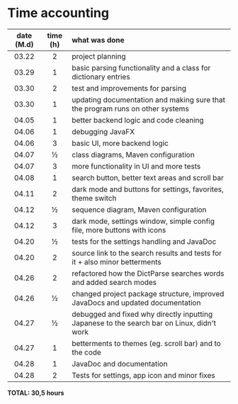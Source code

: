 # Time accounting

| date (M.d) | time (h) | what was done |
| :----:|:---:| :-----|
| 03.22 | 2   | project planning |
| 03.29 | 1   | basic parsing functionality and a class for dictionary entries |
| 03.30 | 2   | test and improvements for parsing |
| 03.30 | 1   | updating documentation and making sure that the program runs on other systems |
| 04.05 | 1   | better backend logic and code cleaning |
| 04.06 | 1   | debugging JavaFX |
| 04.06 | 3   | basic UI, more backend logic |
| 04.07 | ½   | class diagrams, Maven configuration |
| 04.07 | 3   | more functionality in UI and more tests |
| 04.08 | 1   | search button, better text areas and scroll bar |
| 04.11 | 2   | dark mode and buttons for settings, favorites, theme switch |
| 04.12 | ½   | sequence diagram, Maven configuration |
| 04.12 | 3   | dark mode, settings window, simple config file, more buttons with icons |
| 04.20 | ½   | tests for the settings handling and JavaDoc |
| 04.20 | 2   | source link to the search results and tests for it + also minor betterments |
| 04.26 | 2   | refactored how the DictParse searches words and added search modes |
| 04.26 | ½   | changed project package structure, improved JavaDocs and updated documentation |
| 04.27 | ½   | debugged and fixed why directly inputting Japanese to the search bar on Linux, didn't work |
| 04.27 | 1   | betterments to themes (eg. scroll bar) and to the code |
| 04.28 | 1   | JavaDoc and documentation |
| 04.28 | 2   | Tests for settings, app icon and minor fixes |
**TOTAL: 30,5 hours**
